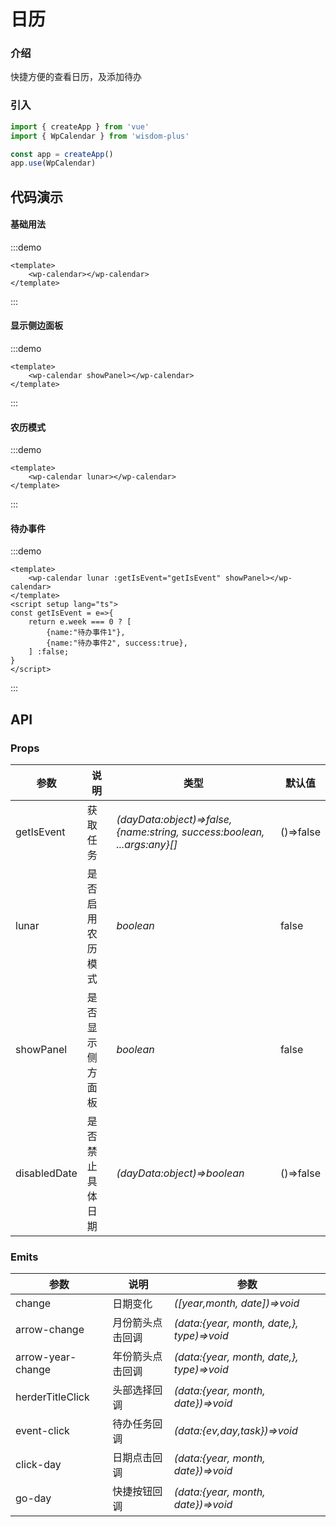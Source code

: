 # 日历

### 介绍

快捷方便的查看日历，及添加待办

### 引入

```js
import { createApp } from 'vue'
import { WpCalendar } from 'wisdom-plus'

const app = createApp()
app.use(WpCalendar)
```

## 代码演示

#### 基础用法

:::demo

```vue
<template>
    <wp-calendar></wp-calendar>
</template>
```

:::

#### 显示侧边面板

:::demo

```vue
<template>
    <wp-calendar showPanel></wp-calendar>
</template>
```

:::

#### 农历模式

:::demo

```vue
<template>
    <wp-calendar lunar></wp-calendar>
</template>
```

:::

#### 待办事件

:::demo

```vue
<template>
    <wp-calendar lunar :getIsEvent="getIsEvent" showPanel></wp-calendar>
</template>
<script setup lang="ts">
const getIsEvent = e=>{
    return e.week === 0 ? [
        {name:"待办事件1"},
        {name:"待办事件2", success:true},
    ] :false;
}
</script>
```

:::

## API

### Props

| 参数           | 说明       | 类型                                                                      | 默认值   |
|--------------|----------|-------------------------------------------------------------------------|-------|
| getIsEvent      | 获取任务     | _(dayData:object)=>false,{name:string, success:boolean, ...args:any}[]_ | ()=>false |
| lunar      | 是否启用农历模式 | _boolean_                                                               | false |
| showPanel      | 是否显示侧方面板 | _boolean_                                                               | false |
| disabledDate      | 是否禁止具体日期 | _(dayData:object)=>boolean_                                                               | ()=>false |

### Emits

|  参数   | 说明 | 参数         |
|-----|--|------------|
|  change   | 日期变化 | _([year,month, date])=>void_ |
|  arrow-change   | 月份箭头点击回调 | _(data:{year, month, date,}, type)=>void_ |
|  arrow-year-change   | 年份箭头点击回调 | _(data:{year, month, date,}, type)=>void_ |
|  herderTitleClick   | 头部选择回调 | _(data:{year, month, date})=>void_ |
|  event-click   | 待办任务回调 | _(data:{ev,day,task})=>void_ |
|  click-day   | 日期点击回调 | _(data:{year, month, date})=>void_ |
|  go-day   | 快捷按钮回调 | _(data:{year, month, date})=>void_ |

